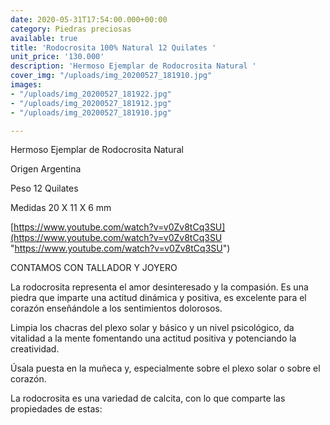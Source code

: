 ```yaml
---
date: 2020-05-31T17:54:00.000+00:00
category: Piedras preciosas
available: true
title: 'Rodocrosita 100% Natural 12 Quilates '
unit_price: '130.000'
description: 'Hermoso Ejemplar de Rodocrosita Natural '
cover_img: "/uploads/img_20200527_181910.jpg"
images:
- "/uploads/img_20200527_181922.jpg"
- "/uploads/img_20200527_181912.jpg"
- "/uploads/img_20200527_181910.jpg"

---
```

Hermoso Ejemplar de Rodocrosita Natural 

Origen Argentina 

Peso 12 Quilates 

Medidas 20 X 11 X 6 mm

[https://www.youtube.com/watch?v=v0Zv8tCq3SU](https://www.youtube.com/watch?v=v0Zv8tCq3SU "https://www.youtube.com/watch?v=v0Zv8tCq3SU")

CONTAMOS CON TALLADOR Y JOYERO

La rodocrosita representa el amor desinteresado y la compasión. Es una piedra que imparte una actitud dinámica y positiva, es excelente para el corazón enseñándole a los sentimientos dolorosos.

Limpia los chacras del plexo solar y básico y un nivel psicológico, da vitalidad a la mente fomentando una actitud positiva y potenciando la creatividad.

Úsala puesta en la muñeca y, especialmente sobre el plexo solar o sobre el corazón.

La rodocrosita es una variedad de calcita, con lo que comparte las propiedades de estas: